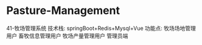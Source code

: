 # Pasture-Management
41-牧场管理系统    技术栈: springBoot+Redis+Mysql+Vue   功能点: 牧场场地管理用户  畜牧信息管理用户  牧场产量管理用户    管理员端

